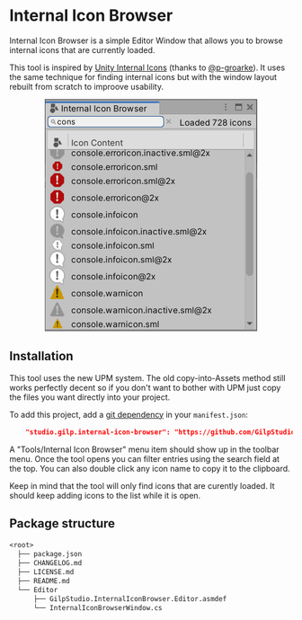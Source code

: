 # Internal Icon Browser

Internal Icon Browser is a simple Editor Window that allows you to browse internal icons that are currently loaded.

This tool is inspired by [Unity Internal Icons][1] (thanks to [@p-groarke][2]). It uses the same technique for finding internal icons but with the window layout rebuilt from scratch to improove usability.

<p align="center">
  <img src="Documentation~/Window.png" alt="Internal Icon Browser Window" />
</p>

## Installation

This tool uses the new UPM system. The old copy-into-Assets method still works
perfectly decent so if you don't want to bother with UPM just copy the files you want
directly into your project.

To add this project, add a [git dependency][3] in your `manifest.json`:

```json
    "studio.gilp.internal-icon-browser": "https://github.com/GilpStudio/unity-internal-icon-browser.git",
```

A "Tools/Internal Icon Browser" menu item should show up in the toolbar menu. Once the tool opens you can
filter entries using the search field at the top. You can also double click any icon name to copy it to the clipboard.

Keep in mind that the tool will only find icons that are curently loaded. It should keep adding icons to the list while it is open.

[1]: https://assetstore.unity.com/packages/tools/utilities/unity-internal-icons-70496
[2]: https://github.com/p-groarke
[3]: https://docs.unity3d.com/Manual/upm-git.html
## Package structure

```none
<root>
  ├── package.json
  ├── CHANGELOG.md
  ├── LICENSE.md
  ├── README.md
  └── Editor
      ├── GilpStudio.InternalIconBrowser.Editor.asmdef
      └── InternalIconBrowserWindow.cs
```

